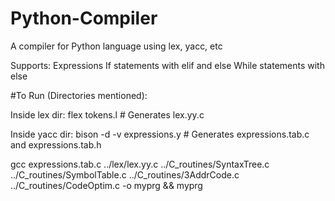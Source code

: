# Python-Compiler
A compiler for Python language using lex, yacc, etc

Supports:
Expressions
If statements with elif and else
While statements with else

#To Run (Directories mentioned): 

Inside lex dir:
flex tokens.l             # Generates lex.yy.c

Inside yacc dir:
bison -d -v expressions.y      # Generates expressions.tab.c and expressions.tab.h

gcc expressions.tab.c ../lex/lex.yy.c ../C_routines/SyntaxTree.c ../C_routines/SymbolTable.c ../C_routines/3AddrCode.c ../C_routines/CodeOptim.c -o myprg && myprg